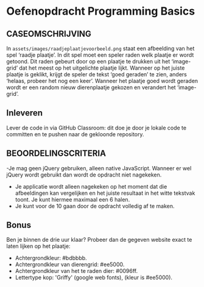 # Oefenopdracht Programming Basics

## CASEOMSCHRIJVING

In `assets/images/raadjeplaatjevoorbeeld.png` staat een afbeelding van het spel ‘raadje plaatje’. In dit spel moet een speler raden welk plaatje er wordt getoond. Dit raden gebeurt door op een plaatje te drukken uit het ‘image-grid’ dat het meest op het uitgelichte plaatje lijkt. Wanneer op het juiste plaatje is geklikt, krijgt de speler de tekst ‘goed geraden’ te zien, anders ‘helaas, probeer het nog een keer’. Wanneer het plaatje goed wordt geraden wordt er een random nieuw dierenplaatje gekozen en verandert het ‘image-grid’.

## Inleveren

Lever de code in via GitHub Classroom: dit doe je door je lokale code te committen en te pushen naar de gekloonde repository.

## BEOORDELINGSCRITERIA

-Je mag geen jQuery gebruiken, alleen native JavaScript. Wanneer er wel jQuery wordt gebruikt dan wordt de opdracht niet nagekeken.
- Je applicatie wordt alleen nagekeken op het moment dat die afbeeldingen kan vergelijken en het juiste resultaat in het witte tekstvak toont. Je kunt hiermee maximaal een 6 halen.
- Je kunt voor de 10 gaan door de opdracht volledig af te maken.

## Bonus

Ben je binnen de drie uur klaar? Probeer dan de gegeven website exact te laten lijken op het plaatje:

- Achtergrondkleur: #bdbbbb.
- Achtergrondkleur van dierengrid: #ee5000.
- Achtergrondkleur van het te raden dier: #0096ff.
- Lettertype kop: 'Griffy' (google web fonts), (kleur is #ee5000).
